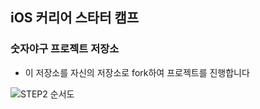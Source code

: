 ## iOS 커리어 스타터 캠프

### 숫자야구 프로젝트 저장소

- 이 저장소를 자신의 저장소로 fork하여 프로젝트를 진행합니다

![STEP2 순서도](https://s3.ap-northeast-2.amazonaws.com/media.yagom-academy.kr/resources/usr/645854c1324ce85b6f35b1a0/20230828/64ec85bb45e6bf50b2f438d8.png)
